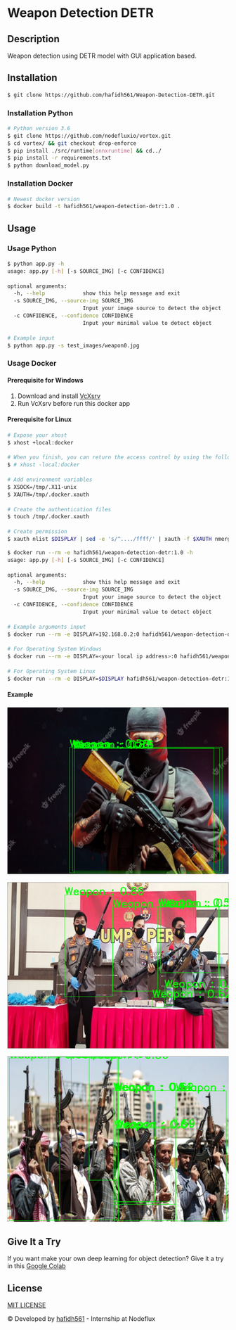 # Weapon Detection DETR

## Description

Weapon detection using DETR model with GUI application based. <br/>

## Installation

```bash
$ git clone https://github.com/hafidh561/Weapon-Detection-DETR.git
```

### Installation Python

```bash
# Python version 3.6
$ git clone https://github.com/nodefluxio/vortex.git
$ cd vortex/ && git checkout drop-enforce
$ pip install ./src/runtime[onnxruntime] && cd../
$ pip install -r requirements.txt
$ python download_model.py
```

### Installation Docker

```bash
# Newest docker version
$ docker build -t hafidh561/weapon-detection-detr:1.0 .
```

## Usage

### Usage Python

```bash
$ python app.py -h
usage: app.py [-h] [-s SOURCE_IMG] [-c CONFIDENCE]

optional arguments:
  -h, --help            show this help message and exit
  -s SOURCE_IMG, --source-img SOURCE_IMG
                        Input your image source to detect the object
  -c CONFIDENCE, --confidence CONFIDENCE
                        Input your minimal value to detect object

# Example input
$ python app.py -s test_images/weapon0.jpg
```

### Usage Docker

#### Prerequisite for Windows

1. Download and install [VcXsrv](https://sourceforge.net/projects/vcxsrv/)
2. Run VcXsrv before run this docker app

#### Prerequisite for Linux

```bash
# Expose your xhost
$ xhost +local:docker

# When you finish, you can return the access control by using the following
$ # xhost -local:docker

# Add environment variables
$ XSOCK=/tmp/.X11-unix
$ XAUTH=/tmp/.docker.xauth

# Create the authentication files
$ touch /tmp/.docker.xauth

# Create permission
$ xauth nlist $DISPLAY | sed -e 's/^..../ffff/' | xauth -f $XAUTH nmerge -
```

```bash
$ docker run --rm -e hafidh561/weapon-detection-detr:1.0 -h
usage: app.py [-h] [-s SOURCE_IMG] [-c CONFIDENCE]

optional arguments:
  -h, --help            show this help message and exit
  -s SOURCE_IMG, --source-img SOURCE_IMG
                        Input your image source to detect the object
  -c CONFIDENCE, --confidence CONFIDENCE
                        Input your minimal value to detect object

# Example arguments input
$ docker run --rm -e DISPLAY=192.168.0.2:0 hafidh561/weapon-detection-detr:1.0 -s test_images/weapon0.jpg

# For Operating System Windows
$ docker run --rm -e DISPLAY=<your local ip address>:0 hafidh561/weapon-detection-detr:1.0

# For Operating System Linux
$ docker run --rm -e DISPLAY=$DISPLAY hafidh561/weapon-detection-detr:1.0
```

#### Example

![result0](./test_images/result0.png)

![result1](./test_images/result1.png)

![result2](./test_images/result2.png)

## Give It a Try

If you want make your own deep learning for object detection? Give it a try in this [Google Colab](https://colab.research.google.com/github/hafidh561/Weapon-Detection-DETR/blob/main/jupyter_notebook/train_model.ipynb)

## License

[MIT LICENSE](./LICENSE)

© Developed by [hafidh561](https://github.com/hafidh561) - Internship at Nodeflux
